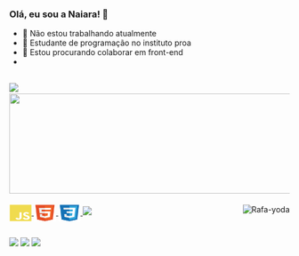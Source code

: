 ### Olá, eu sou a Naiara! 👋
- 🔭 Não estou trabalhando atualmente
- 🌱 Estudante de programação no instituto proa
- 👯 Estou procurando colaborar em front-end 
- 
 ##

 <div>
  <a href="https://github.com/naiarascalmeida">
  <img height="180em" src="https://github-readme-stats.vercel.app/api?username=naiarascalmeida&show_icons=true&theme=radical&include_all_commits=true&count_private=true"/>
  <img height="180em" width="505" src="https://github-readme-stats.vercel.app/api/top-langs/?username=naiarascalmeida&layout=compact&langs_count=7&theme=radical"/>
</div>
  <div style="display: inline_block"><br>
  <img align="center" alt="Naiara-Js" height="30" width="40" src="https://raw.githubusercontent.com/devicons/devicon/master/icons/javascript/javascript-plain.svg">
     <img align="center" alt="Naiara-HTML" height="30" width="40" src="https://raw.githubusercontent.com/devicons/devicon/master/icons/html5/html5-original.svg">
    <img align="center" alt="Naiara-CSS" height="30" width="40" src="https://raw.githubusercontent.com/devicons/devicon/master/icons/css3/css3-original.svg">
     <img align="right" alt="Rafa-yoda" src="https://cdn.discordapp.com/attachments/795358919417397249/825430589581688872/hi.gif">
         <img src = "https://cdn.jsdelivr.net/gh/devicons/devicon/icons/adonisjs/adonisjs-original.svg" />
    
  ##
  <a href="https://www.instagram.com/santiago_naiara/" target="_blank"><img src="https://img.shields.io/badge/-Instagram-%23E4405F?style=for-the-badge&logo=instagram&logoColor=white" target="_blank"></a>
  <a href = "mailto:naiarasantigo519@gmail,com"><img src="https://img.shields.io/badge/-Gmail-%23333?style=for-the-badge&logo=gmail&logoColor=white" target="_blank"></a>
  <a href="https://https://www.linkedin.com/in/naiara-santiago-25792a186" target="_blank"><img src="https://img.shields.io/badge/-LinkedIn-%230077B5?style=for-the-badge&logo=linkedin&logoColor=white" target="_blank"></a> 
<svg viewBox = "0 0 128 128">

